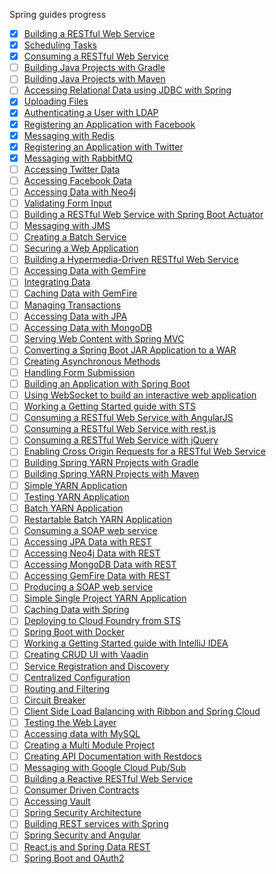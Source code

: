 Spring guides progress


- [x] [Building a RESTful Web Service](https://spring.io/guides/gs/rest-service/)
- [x] [Scheduling Tasks](https://spring.io/guides/gs/scheduling-tasks/)
- [x] [Consuming a RESTful Web Service](https://spring.io/guides/gs/consuming-rest/)
- [ ] [Building Java Projects with Gradle](https://spring.io/guides/gs/gradle/)
- [ ] [Building Java Projects with Maven](https://spring.io/guides/gs/maven/)
- [ ] [Accessing Relational Data using JDBC with Spring](https://spring.io/guides/gs/relational-data-access/)
- [x] [Uploading Files](https://spring.io/guides/gs/uploading-files/)
- [x] [Authenticating a User with LDAP](https://spring.io/guides/gs/authenticating-ldap/)
- [x] [Registering an Application with Facebook](https://spring.io/guides/gs/register-facebook-app/)
- [x] [Messaging with Redis](https://spring.io/guides/gs/messaging-redis/)
- [x] [Registering an Application with Twitter](https://spring.io/guides/gs/register-twitter-app/)
- [x] [Messaging with RabbitMQ](https://spring.io/guides/gs/messaging-rabbitmq/)
- [ ] [Accessing Twitter Data](https://spring.io/guides/gs/accessing-twitter/)
- [ ] [Accessing Facebook Data](https://spring.io/guides/gs/accessing-facebook/)
- [ ] [Accessing Data with Neo4j](https://spring.io/guides/gs/accessing-data-neo4j/)
- [ ] [Validating Form Input](https://spring.io/guides/gs/validating-form-input/)
- [ ] [Building a RESTful Web Service with Spring Boot Actuator](https://spring.io/guides/gs/actuator-service/)
- [ ] [Messaging with JMS](https://spring.io/guides/gs/messaging-jms/)
- [ ] [Creating a Batch Service](https://spring.io/guides/gs/batch-processing/)
- [ ] [Securing a Web Application](https://spring.io/guides/gs/securing-web/)
- [ ] [Building a Hypermedia-Driven RESTful Web Service](https://spring.io/guides/gs/rest-hateoas/)
- [ ] [Accessing Data with GemFire](https://spring.io/guides/gs/accessing-data-gemfire/)
- [ ] [Integrating Data](https://spring.io/guides/gs/integration/)
- [ ] [Caching Data with GemFire](https://spring.io/guides/gs/caching-gemfire/)
- [ ] [Managing Transactions](https://spring.io/guides/gs/managing-transactions/)
- [ ] [Accessing Data with JPA](https://spring.io/guides/gs/accessing-data-jpa/)
- [ ] [Accessing Data with MongoDB](https://spring.io/guides/gs/accessing-data-mongodb/)
- [ ] [Serving Web Content with Spring MVC](https://spring.io/guides/gs/serving-web-content/)
- [ ] [Converting a Spring Boot JAR Application to a WAR](https://spring.io/guides/gs/convert-jar-to-war/)
- [ ] [Creating Asynchronous Methods](https://spring.io/guides/gs/async-method/)
- [ ] [Handling Form Submission](https://spring.io/guides/gs/handling-form-submission/)
- [ ] [Building an Application with Spring Boot](https://spring.io/guides/gs/spring-boot/)
- [ ] [Using WebSocket to build an interactive web application](https://spring.io/guides/gs/messaging-stomp-websocket/)
- [ ] [Working a Getting Started guide with STS](https://spring.io/guides/gs/sts/)
- [ ] [Consuming a RESTful Web Service with AngularJS](https://spring.io/guides/gs/consuming-rest-angularjs/)
- [ ] [Consuming a RESTful Web Service with rest.js](https://spring.io/guides/gs/consuming-rest-restjs/)
- [ ] [Consuming a RESTful Web Service with jQuery](https://spring.io/guides/gs/consuming-rest-jquery/)
- [ ] [Enabling Cross Origin Requests for a RESTful Web Service](https://spring.io/guides/gs/rest-service-cors/)
- [ ] [Building Spring YARN Projects with Gradle](https://spring.io/guides/gs/gradle-yarn/)
- [ ] [Building Spring YARN Projects with Maven](https://spring.io/guides/gs/maven-yarn/)
- [ ] [Simple YARN Application](https://spring.io/guides/gs/yarn-basic/)
- [ ] [Testing YARN Application](https://spring.io/guides/gs/yarn-testing/)
- [ ] [Batch YARN Application](https://spring.io/guides/gs/yarn-batch-processing/)
- [ ] [Restartable Batch YARN Application](https://spring.io/guides/gs/yarn-batch-restart/)
- [ ] [Consuming a SOAP web service](https://spring.io/guides/gs/consuming-web-service/)
- [ ] [Accessing JPA Data with REST](https://spring.io/guides/gs/accessing-data-rest/)
- [ ] [Accessing Neo4j Data with REST](https://spring.io/guides/gs/accessing-neo4j-data-rest/)
- [ ] [Accessing MongoDB Data with REST](https://spring.io/guides/gs/accessing-mongodb-data-rest/)
- [ ] [Accessing GemFire Data with REST](https://spring.io/guides/gs/accessing-gemfire-data-rest/)
- [ ] [Producing a SOAP web service](https://spring.io/guides/gs/producing-web-service/)
- [ ] [Simple Single Project YARN Application](https://spring.io/guides/gs/yarn-basic-single/)
- [ ] [Caching Data with Spring](https://spring.io/guides/gs/caching/)
- [ ] [Deploying to Cloud Foundry from STS](https://spring.io/guides/gs/sts-cloud-foundry-deployment/)
- [ ] [Spring Boot with Docker](https://spring.io/guides/gs/spring-boot-docker/)
- [ ] [Working a Getting Started guide with IntelliJ IDEA](https://spring.io/guides/gs/intellij-idea/)
- [ ] [Creating CRUD UI with Vaadin](https://spring.io/guides/gs/crud-with-vaadin/)
- [ ] [Service Registration and Discovery](https://spring.io/guides/gs/service-registration-and-discovery/)
- [ ] [Centralized Configuration](https://spring.io/guides/gs/centralized-configuration/)
- [ ] [Routing and Filtering](https://spring.io/guides/gs/routing-and-filtering/)
- [ ] [Circuit Breaker](https://spring.io/guides/gs/circuit-breaker/)
- [ ] [Client Side Load Balancing with Ribbon and Spring Cloud](https://spring.io/guides/gs/client-side-load-balancing/)
- [ ] [Testing the Web Layer](https://spring.io/guides/gs/testing-web/)
- [ ] [Accessing data with MySQL](https://spring.io/guides/gs/accessing-data-mysql/)
- [ ] [Creating a Multi Module Project](https://spring.io/guides/gs/multi-module/)
- [ ] [Creating API Documentation with Restdocs](https://spring.io/guides/gs/testing-restdocs/)
- [ ] [Messaging with Google Cloud Pub/Sub](https://spring.io/guides/gs/messaging-gcp-pubsub/)
- [ ] [Building a Reactive RESTful Web Service](https://spring.io/guides/gs/reactive-rest-service/)
- [ ] [Consumer Driven Contracts](https://spring.io/guides/gs/contract-rest/)
- [ ] [Accessing Vault](https://spring.io/guides/gs/accessing-vault/)
- [ ] [Spring Security Architecture](https://spring.io/guides/topicals/spring-security-architecture/)
- [ ] [Building REST services with Spring](https://spring.io/guides/tutorials/bookmarks/)
- [ ] [Spring Security and Angular](https://spring.io/guides/tutorials/spring-security-and-angular-js/)
- [ ] [React.js and Spring Data REST](https://spring.io/guides/tutorials/react-and-spring-data-rest/)
- [ ] [Spring Boot and OAuth2](https://spring.io/guides/tutorials/spring-boot-oauth2/)
